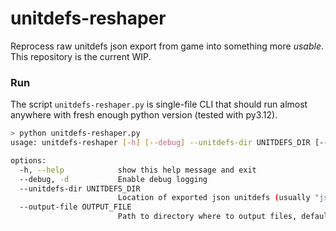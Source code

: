 # unitdefs-reshaper

Reprocess raw unitdefs json export from game into something more _usable_.
This repository is the current WIP.

### Run

The script `unitdefs-reshaper.py` is single-file CLI that should run almost anywhere with fresh enough python version
(tested with py3.12).

```sh
> python unitdefs-reshaper.py
usage: unitdefs-reshaper [-h] [--debug] --unitdefs-dir UNITDEFS_DIR [--output-file OUTPUT_FILE]

options:
  -h, --help            show this help message and exit
  --debug, -d           Enable debug logging
  --unitdefs-dir UNITDEFS_DIR
                        Location of exported json unitdefs (usually "json_export/")
  --output-file OUTPUT_FILE
                        Path to directory where to output files, defaults to "./unitdefs.json"
```

